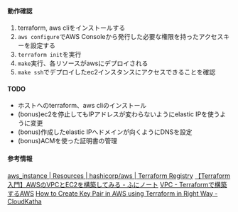 #### 動作確認
1. terraform, aws cliをインストールする
2. `aws configure`でAWS Consoleから発行した必要な権限を持ったアクセスキーを設定する
3. `terraform init`を実行
4. `make`実行、各リソースがawsにデプロイされる
5. `make ssh`でデプロイしたec2インスタンスにアクセスできることを確認

#### TODO
- ホストへのterraform、aws cliのインストール
- (bonus)ec2を停止してもIPアドレスが変わらないようにelastic IPを使うように変更
- (bonus)作成したelastic IPへドメインが向くようにDNSを設定
- (bonus)ACMを使った証明書の管理

#### 参考情報
[aws\_instance | Resources | hashicorp/aws | Terraform Registry](https://registry.terraform.io/providers/hashicorp/aws/latest/docs/resources/instance#ebs_block_device)
[【Terraform入門】AWSのVPCとEC2を構築してみる - ふにノート](https://kacfg.com/terraform-vpc-ec2/#Terraformtf)
[VPC - Terraformで構築するAWS](https://y-ohgi.com/introduction-terraform/handson/vpc/)
[How to Create Key Pair in AWS using Terraform in Right Way - CloudKatha](https://cloudkatha.com/how-to-create-key-pair-in-aws-using-terraform-in-right-way/)
